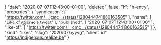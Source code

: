 {
  "date": "2020-07-07T12:43:00+01:00",
  "deleted": false,
  "h": "h-entry",
  "properties": {
    "syndication": [
      "https://twitter.com/__jcmc__/status/1280444741860163585"
    ],
    "name": [
      "Like of @__jcmc__'s tweet"
    ],
    "published": [
      "2020-07-07T12:43:00+01:00"
    ],
    "like-of": [
      "https://twitter.com/__jcmc__/status/1280444741860163585"
    ]
  },
  "kind": "likes",
  "slug": "2020/07/xyyvg",
  "client_id": "https://indigenous.realize.be"
}
